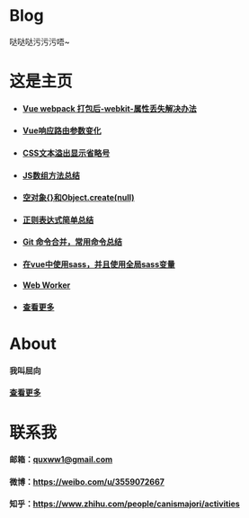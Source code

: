 # Blog
哒哒哒污污污唔~

# 这是主页

- #### <a href='https://github.com/quxww1/blog/issues/11'>Vue webpack 打包后-webkit-属性丢失解决办法</a>

- #### <a href='https://github.com/quxww1/blog/issues/11'>Vue响应路由参数变化</a>

- #### <a href='https://github.com/quxww1/blog/issues/10'>CSS文本溢出显示省略号</a>

- #### <a href='https://github.com/quxww1/blog/issues/9'>JS数组方法总结</a>

- #### <a href='https://github.com/quxww1/blog/issues/7'>空对象{}和Object.create(null)</a>

- #### <a href='https://github.com/quxww1/blog/issues/6'>正则表达式简单总结</a>

- #### <a href='https://github.com/quxww1/blog/issues/5'>Git 命令合并，常用命令总结</a>

- #### <a href='https://github.com/quxww1/blog/issues/3'>在vue中使用sass，并且使用全局sass变量</a>

- #### <a href='https://github.com/quxww1/blog/issues/4'>Web Worker</a>

- #### <a href='https://github.com/quxww1/blog/issues'>查看更多</a>




# About
#### 我叫屈向  

#### <a href='https://github.com/quxww1/blog/issues/2'>查看更多</a>

# 联系我
#### 邮箱：quxww1@gmail.com
#### 微博：<a>https://weibo.com/u/3559072667</a>
#### 知乎：<a>https://www.zhihu.com/people/canismajori/activities</a>


